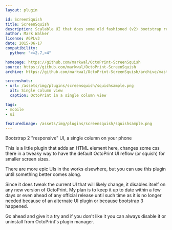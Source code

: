 ```yaml
---
layout: plugin

id: ScreenSquish
title: ScreenSquish
description: Scalable UI that does some old fashioned (v2) bootstrap responsive and some collapse etc.
author: Mark Walker
license: AGPLv3
date: 2015-06-17
compatibility:
  python: ">=2.7,<4"

homepage: https://github.com/markwal/OctoPrint-ScreenSquish
source: https://github.com/markwal/OctoPrint-ScreenSquish
archive: https://github.com/markwal/OctoPrint-ScreenSquish/archive/master.zip

screenshots:
- url: /assets/img/plugins/screensquish/squishsample.png
  alt: Single column view
  caption: OctoPrint in a single column view

tags:
- mobile
- ui

featuredimage: /assets/img/plugins/screensquish/squishsample.png
---
```

Bootstrap 2 "responsive" UI, a single column on your phone

This is a little plugin that adds an HTML element here, changes some css there in
a tweaky way to have the default OctoPrint UI reflow (or squish) for smaller
screen sizes.

There are more epic UIs in the works elsewhere, but you can use this plugin until
something better comes along.

Since it does tweak the current UI that will likely change, it disables itself
on any new version of OctoPrint. My plan is to keep it up to date within a few
days or even ahead of any official release until such time as it is no longer
needed because of an alternate UI plugin or because bootstrap 3 happened.

Go ahead and give it a try and if you don't like it you can always disable it or
uninstall from OctoPrint's plugin manager.
